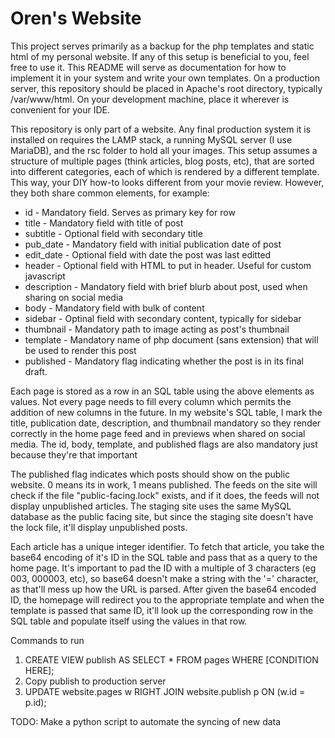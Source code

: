 Oren's Website
==========================================

This project serves primarily as a backup for the php templates and static html of my personal website.
If any of this setup is beneficial to you, feel free to use it. This README will serve as documentation
for how to implement it in your system and write your own templates. On a production server, this repository
should be placed in Apache's root directory, typically /var/www/html. On your development machine, place
it wherever is convenient for your IDE.

This repository is only part of a website. Any final production system it is installed on requires the
LAMP stack, a running MySQL server (I use MariaDB), and the rsc folder to hold all your images. This setup
assumes a structure of multiple pages (think articles, blog posts, etc), that are sorted into different
categories, each of which is rendered by a different template. This way, your DIY how-to looks different
from your movie review. However, they both share common elements, for example:

  * id          - Mandatory field. Serves as primary key for row
  * title       - Mandatory field with title of post
  * subtitle    - Optional field with secondary title
  * pub_date    - Mandatory field with initial publication date of post
  * edit_date   - Optional field with date the post was last editted
  * header      - Optional field with HTML to put in header. Useful for custom javascript
  * description - Mandatory field with brief blurb about post, used when sharing on social media
  * body        - Mandatory field with bulk of content
  * sidebar     - Optinal field with secondary content, typically for sidebar
  * thumbnail   - Mandatory path to image acting as post's thumbnail
  * template    - Mandatory name of php document (sans extension) that will be used to render this post
  * published   - Mandatory flag indicating whether the post is in its final draft.

Each page is stored as a row in an SQL table using the above elements as values. Not every page needs to fill every
column which permits the addition of new columns in the future. In my website's SQL table, I mark the title, publication
date, description, and thumbnail mandatory so they render correctly in the home page feed and in previews when shared on
social media. The id, body, template, and published flags are also mandatory just because they're that important

The published flag indicates which posts should show on the public website. 0 means its in work, 1 means published. The
feeds on the site will check if the file "public-facing.lock" exists, and if it does, the feeds will not display
unpublished articles. The staging site uses the same MySQL database as the public facing site, but since the staging
site doesn't have the lock file, it'll display unpublished posts.

Each article has a unique integer identifier. To fetch that article, you take the base64 encoding of it's
ID in the SQL table and pass that as a query to the home page. It's important to pad the ID with a multiple
of 3 characters (eg 003, 000003, etc), so base64 doesn't make a string with the '=' character, as that'll
mess up how the URL is parsed. After given the base64 encoded ID, the homepage will redirect you to the
appropriate template and when the template is passed that same ID, it'll look up the corresponding row in
the SQL table and populate itself using the values in that row.

Commands to run

1. CREATE VIEW publish AS SELECT * FROM pages WHERE \[CONDITION HERE\];
2. Copy publish to production server
3. UPDATE website.pages w RIGHT JOIN website.publish p ON (w.id = p.id);

TODO: Make a python script to automate the syncing of new data